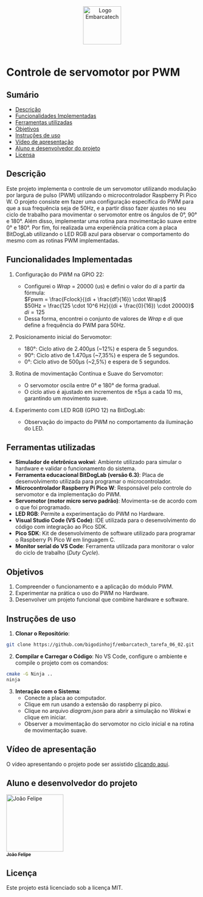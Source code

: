 <div align="center">
    <img src="https://moodle.embarcatech.cepedi.org.br/pluginfile.php/1/theme_moove/logo/1733422525/Group%20658.png" alt="Logo Embarcatech" height="100">
</div>

<br>

# Controle de servomotor por PWM

## Sumário

- [Descrição](#descrição)
- [Funcionalidades Implementadas](#funcionalidades-implementadas)
- [Ferramentas utilizadas](#ferramentas-utilizadas)
- [Objetivos](#objetivos)
- [Instruções de uso](#instruções-de-uso)
- [Vídeo de apresentação](#vídeo-de-apresentação)
- [Aluno e desenvolvedor do projeto](#aluno-e-desenvolvedor-do-projeto)
- [Licensa](#licença)

## Descrição

Este projeto implementa o controle de um servomotor utilizando modulação por largura de pulso (PWM) utilizando o microcontrolador Raspberry Pi Pico W. O projeto consiste em fazer uma configuração específica do PWM para que a sua frequência seja de 50Hz, e a partir disso fazer ajustes no seu ciclo de trabalho para movimentar o servomotor entre os ângulos de 0°, 90° e 180°. Além disso, implementar uma rotina para movimentação suave entre 0° e 180°. Por fim, foi realizada uma experiência prática com a placa BitDogLab utilizando o LED RGB azul para observar o comportamento do mesmo com as rotinas PWM implementadas.

## Funcionalidades Implementadas

1. Configuração do PWM na GPIO 22:

   - Configurei o *Wrap* = 20000 (us) e defini o valor do *di* a partir da fórmula:\
$Fpwm = \frac{Fclock}{(di + \frac{df}{16}) \cdot Wrap}$ \
$50Hz = \frac{125 \cdot 10^6 Hz}{(di + \frac{0}{16}) \cdot 20000}$ \
$di = 125$ 
   - Dessa forma, encontrei o conjunto de valores de *Wrap* e *di* que define a frequência do PWM para 50Hz.

2. Posicionamento inicial do Servomotor:

   - 180°: Ciclo ativo de 2.400µs (~12%) e espera de 5 segundos.
   - 90°: Ciclo ativo de 1.470µs (~7,35%) e espera de 5 segundos.
   - 0°: Ciclo ativo de 500µs (~2,5%) e espera de 5 segundos.
  
3. Rotina de movimentação Contínua e Suave do Servomotor:

   - O servomotor oscila entre 0° e 180° de forma gradual.
   - O ciclo ativo é ajustado em incrementos de ±5µs a cada 10 ms, garantindo um movimento suave.
    
4. Experimento com LED RGB (GPIO 12) na BitDogLab:

   - Observação do impacto do PWM no comportamento da iluminação do LED.

## Ferramentas utilizadas

- **Simulador de eletrônica wokwi**: Ambiente utilizado para simular o hardware e validar o funcionamento do sistema.
- **Ferramenta educacional BitDogLab (versão 6.3)**: Placa de desenvolvimento utilizada para programar o microcontrolador.
- **Microcontrolador Raspberry Pi Pico W**: Responsável pelo controle do servomotor e da implementação do PWM.
- **Servomotor (motor micro servo padrão)**: Movimenta-se de acordo com o que foi programado.
- **LED RGB**: Permite a experimentação do PWM no Hardware.
- **Visual Studio Code (VS Code)**: IDE utilizada para o desenvolvimento do código com integração ao Pico SDK.
- **Pico SDK**: Kit de desenvolvimento de software utilizado para programar o Raspberry Pi Pico W em linguagem C.
- **Monitor serial do VS Code**: Ferramenta utilizada para monitorar o valor do ciclo de trabalho (*Duty Cycle*).

## Objetivos

1. Compreender o funcionamento e a aplicação do módulo PWM.
2. Experimentar na prática o uso do PWM no Hardware.
3. Desenvolver um projeto funcional que combine hardware e software.

## Instruções de uso

1. **Clonar o Repositório**:

```bash
git clone https://github.com/bigodinhojf/embarcatech_tarefa_06_02.git
```

2. **Compilar e Carregar o Código**:
   No VS Code, configure o ambiente e compile o projeto com os comandos:

```bash	
cmake -G Ninja ..
ninja
```

3. **Interação com o Sistema**:
   - Conecte a placa ao computador.
   - Clique em run usando a extensão do raspberry pi pico.
   - Clique no arquivo *diagram.json* para abrir a simulação no Wokwi e clique em iniciar.
   - Observer a movimentação do servomotor no ciclo inicial e na rotina de movimentação suave.

## Vídeo de apresentação

O vídeo apresentando o projeto pode ser assistido [clicando aqui](https://youtu.be/mVY0w1Lo0Og).

## Aluno e desenvolvedor do projeto

<a href="https://github.com/bigodinhojf">
        <img src="https://github.com/bigodinhojf.png" width="150px;" alt="João Felipe"/><br>
        <sub>
          <b>João Felipe</b>
        </sub>
</a>

## Licença

Este projeto está licenciado sob a licença MIT.
